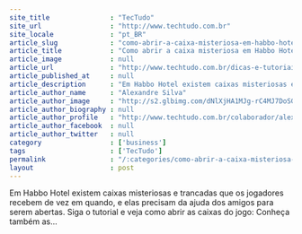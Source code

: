 ```yaml
---
site_title               : "TecTudo"
site_url                 : "http://www.techtudo.com.br"
site_locale              : "pt_BR"
article_slug             : "como-abrir-a-caixa-misteriosa-em-habbo-hotel"
article_title            : "Como abrir a caixa misteriosa em Habbo Hotel"
article_image            : null
article_url              : "http://www.techtudo.com.br/dicas-e-tutoriais/noticia/2012/09/como-abrir-caixa-misteriosa-em-habbo-hotel.html"
article_published_at     : null
article_description      : "Em Habbo Hotel existem caixas misteriosas e trancadas que os jogadores recebem de vez em quando, e elas precisam da ajuda dos amigos para serem abertas. Siga o tutorial e veja como abrir as caixas do jogo: Conheça também as..."
article_author_name      : "Alexandre Silva"
article_author_image     : "http://s2.glbimg.com/dNlXjHA1MJg-rC4MJ7DoSGIvqXw=/30x30/s2.glbimg.com/2S5xbQnfKOwYC7y5bOtNp1X195I=/140x140/s.glbimg.com/po/tt2/f/original/2013/11/12/alexandre_silva_140x140.jpg"
article_author_biography : null
article_author_profile   : "http://www.techtudo.com.br/colaborador/alexandre-silva.html"
article_author_facebook  : null
article_author_twitter   : null
category                 : ['business']
tags                     : ['TecTudo']
permalink                : "/:categories/como-abrir-a-caixa-misteriosa-em-habbo-hotel/"
layout                   : post
---
```


Em Habbo Hotel existem caixas misteriosas e trancadas que os jogadores recebem de vez em quando, e elas precisam da ajuda dos amigos para serem abertas. Siga o tutorial e veja como abrir as caixas do jogo: Conheça também as...
